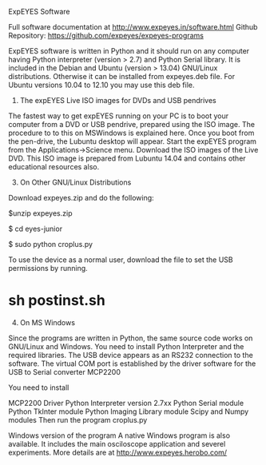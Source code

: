 ExpEYES Software

Full software documentation at http://www.expeyes.in/software.html
Github Repository: https://github.com/expeyes/expeyes-programs

ExpEYES software is written in Python and it should run on any computer having Python interpreter (version > 2.7) and Python Serial library. It is included in the Debian and Ubuntu (version > 13.04) GNU/Linux distributions. Otherwise it can be installed from expeyes.deb file.
For Ubuntu versions 10.04 to 12.10 you may use this deb file.

1. The expEYES Live ISO images for DVDs and USB pendrives

The fastest way to get expEYES running on your PC is to boot your computer from a DVD or USB pendrive, prepared using the ISO image. The procedure to to this on MSWindows is explained here. Once you boot from the pen-drive, the Lubuntu desktop will appear. Start the expEYES program from the Applications->Science menu. Download the ISO images of the Live DVD. This ISO image is prepared from Lubuntu 14.04 and contains other educational resources also.

3. On Other GNU/Linux Distributions

Download expeyes.zip and do the following:

$unzip expeyes.zip

$ cd eyes-junior

$ sudo python croplus.py

To use the device as a normal user, download the file to set the USB permissions by running.

# sh postinst.sh

4. On MS Windows

Since the programs are written in Python, the same source code works on GNU/Linux and Windows. You need to install Python Interpreter and the required libraries. The USB device appears as an RS232 connection to the software. The virtual COM port is established by the driver software for the USB to Serial converter MCP2200

You need to install

MCP2200 Driver
Python Interpreter version 2.7xx
Python Serial module
Python TkInter module
Python Imaging Library module
Scipy and Numpy modules
Then run the program croplus.py

Windows version of the program
A native Windows program is also available. It includes the main osciloscope application and severel experiments. More details are at http://www.expeyes.herobo.com/
